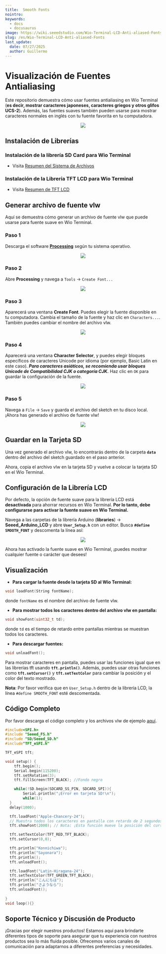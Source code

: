 ```yaml
---
title:  Smooth Fonts
nointro:
keywords:
  - docs
  - docusaurus
image: https://wiki.seeedstudio.com/Wio-Terminal-LCD-Anti-aliased-Fonts./
slug: /es/Wio-Terminal-LCD-Anti-aliased-Fonts
last_update:
  date: 07/27/2025
  author: Guillermo
---
```

# Visualización de Fuentes Antialiasing

Este repositorio demuestra cómo usar fuentes antialiasing en Wio Terminal (**es decir, mostrar caracteres japoneses, caracteres griegos y otros glifos UCS-2**). Además, las fuentes suaves también pueden usarse para mostrar caracteres normales en inglés con tu fuente favorita en tu computadora.

<div align="center"><img width={600} src="https://files.seeedstudio.com/wiki/Wio-Terminal/img/20200117131650.gif" /></div>

## Instalación de Librerías

### Instalación de la librería SD Card para Wio Terminal

- Visita [Resumen del Sistema de Archivos](https://wiki.seeedstudio.com/Wio-Terminal-FS-Overview/)

### Instalación de la Librería TFT LCD para Wio Terminal

- Visita [Resumen de TFT LCD](https://wiki.seeedstudio.com/Wio-Terminal-LCD-Overview/)

## Generar archivo de fuente vlw

Aquí se demuestra cómo generar un archivo de fuente vlw que puede usarse para fuente suave en Wio Terminal.

### Paso 1

Descarga el software [**Processing**](https://processing.org/) según tu sistema operativo.

<div align="center"><img src="https://files.seeedstudio.com/wiki/Wio-Terminal/img/20200117095509.jpg" /></div>

### Paso 2

Abre **Processing** y navega a `Tools` -> `Create Font...`

<div align="center"><img src="https://files.seeedstudio.com/wiki/Wio-Terminal/img/20200117100029.jpg" /></div>

### Paso 3

Aparecerá una ventana **Create Font**. Puedes elegir la fuente disponible en tu computadora. Cambia el tamaño de la fuente y haz clic en `Characters...`. También puedes cambiar el nombre del archivo vlw.

<div align="center"><img width={600} src="https://files.seeedstudio.com/wiki/Wio-Terminal/img/20200117100808.jpg" /></div>

### Paso 4

Aparecerá una ventana **Character Selector**, y puedes elegir bloques específicos de caracteres Unicode por idioma (por ejemplo, Basic Latin en este caso). ***Para caracteres asiáticos, se recomienda usar bloques Unicode de Compatibilidad CJK o categoría CJK.*** Haz clic en `OK` para guardar la configuración de la fuente.

<div align="center"><img width={500} src="https://files.seeedstudio.com/wiki/Wio-Terminal/img/20200117104728.jpg" /></div>

### Paso 5

Navega a `File` -> `Save` y guarda el archivo del sketch en tu disco local. ¡Ahora has generado el archivo de fuente vlw!

<div align="center"><img width={500} src="https://files.seeedstudio.com/wiki/Wio-Terminal/img/20200117105224.jpg" /></div>

## Guardar en la Tarjeta SD

Una vez generado el archivo vlw, lo encontrarás dentro de la carpeta **`data`** dentro del archivo del sketch guardado en el paso anterior.

Ahora, copia el archivo vlw en la tarjeta SD y vuelve a colocar la tarjeta SD en el Wio Terminal.

## Configuración de la Librería LCD

Por defecto, la opción de fuente suave para la librería LCD está **desactivada** para ahorrar recursos en Wio Terminal. **Por lo tanto, debe configurarse para activar la fuente suave en Wio Terminal.**

Navega a las carpetas de la librería Arduino (**libraries**) -> **Seeed_Arduino_LCD** y abre **`User_Setup.h`** con un editor. Busca **`#define SMOOTH_FONT`** y descomenta la línea así:

<div align="center"><img width={500} src="https://files.seeedstudio.com/wiki/Wio-Terminal/img/smoothFont.png" /></div>

Ahora has activado la fuente suave en Wio Terminal, ¡puedes mostrar cualquier fuente o carácter que desees!

## Visualización

- **Para cargar la fuente desde la tarjeta SD al Wio Terminal:**

```cpp
void loadFont(String fontName);
```

donde `fontName` es el nombre del archivo de fuente vlw.

* **Para mostrar todos los caracteres dentro del archivo vlw en pantalla:**

```cpp
void showFont(uint32_t td);
```

donde `td` es el tiempo de retardo entre pantallas mientras se muestran todos los caracteres.

* **Para descargar fuentes:**

```cpp
void unloadFont();
```

Para mostrar caracteres en pantalla, puedes usar las funciones igual que en las librerías tft usando **`tft.println()`**. Además, puedes usar otras funciones como **`tft.setCursor()`** y **`tft.setTextColor`** para cambiar la posición y el color del texto mostrado.

**Nota**: Por favor verifica que en `User_Setup.h` dentro de la librería LCD, la línea `#define SMOOTH_FONT` esté descomentada.

## Código Completo

Por favor descarga el código completo y los archivos vlw de ejemplo [aquí](https://files.seeedstudio.com/wiki/Wio-Terminal/res/JanpaneseFonts.zip).

```cpp
#include<SPI.h>
#include "Seeed_FS.h"
#include "SD/Seeed_SD.h"
#include"TFT_eSPI.h"

TFT_eSPI tft;

void setup() {
    tft.begin();
    Serial.begin(115200);
    tft.setRotation(3);
    tft.fillScreen(TFT_BLACK); //Fondo negro

    while(!SD.begin(SDCARD_SS_PIN, SDCARD_SPI)){
        Serial.println("¡Error en tarjeta SD!\n");
        while(1);
  }
  delay(1000);

  tft.loadFont("Apple-Chancery-24");
  // Muestra todos los caracteres en pantalla con retardo de 2 segundos (2000 ms) entre pantallas
  tft.showFont(2000); // Nota: ¡Esta función mueve la posición del cursor!

  tft.setTextColor(TFT_RED,TFT_BLACK);
  tft.setCursor(0,0);

  tft.println("Konnichiwa");
  tft.println("Sayonara");
  tft.println();
  tft.unloadFont();

  tft.loadFont("Latin-Hiragana-24");
  tft.setTextColor(TFT_GREEN,TFT_BLACK);
  tft.println("こんにちは");
  tft.println("さようなら");
  tft.unloadFont();
  
}
void loop(){}
```

## Soporte Técnico y Discusión de Producto

¡Gracias por elegir nuestros productos! Estamos aquí para brindarte diferentes tipos de soporte para asegurar que tu experiencia con nuestros productos sea lo más fluida posible. Ofrecemos varios canales de comunicación para adaptarnos a diferentes preferencias y necesidades.

<div class="button_tech_support_container">
<a href="https://forum.seeedstudio.com/" class="button_forum"></a> 
<a href="https://www.seeedstudio.com/contacts" class="button_email"></a>
</div>

<div class="button_tech_support_container">
<a href="https://discord.gg/eWkprNDMU7" class="button_discord"></a> 
<a href="https://github.com/Seeed-Studio/wiki-documents/discussions/69" class="button_discussion"></a>
</div>
